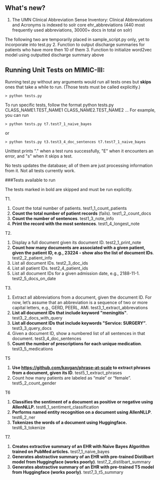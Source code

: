 ## What's new?

1. The UMN Clinical Abbreviation Sense Inventory: Clinical Abbreviations and Acronyms is indexed to solr core ehr_abbreviations (440 most frequently used abbreviations, 30000+ docs in total on solr)

The following two are temporarily placed in sample_script.py only, yet to incorporate into test.py
2. Function to output discharge summaries for patients who have more then 10 of them
3. Function to initialize word2vec model using outputted discharge summary above

## Running Unit Tests on MIMIC-III:

Running test.py without any arguments would run all tests ones but **skips** ones that take a while to run. (Those tests must be called explicitly.)
```
> python tests.py
```

To run specific tests, follow the format python tests.py CLASS_NAME1.TEST_NAME1 CLASS_NAME2.TEST_NAME2 …
For example, you can run
```
> python tests.py t7.test7_1_naive_bayes

```
or
```
> python tests.py t3.test3_4_doc_sentences t7.test7_1_naive_bayes 
```

Unittest prints "." when a test runs successfully, "E" when it encounters an error, and "s" when it skips a test.

No tests updates the database; all of them are just processing information from it. Not all tests currently work.

###Tests available to run

The tests marked in bold are skipped and must be run explicitly.

T1.
1. Count the total number of patients. test1_1_count_patients
2. **Count the total number of patient records** (fails). test1_2_count_docs
3. **Count the number of sentences**. test1_3_note_info
4. **Print the record with the most sentences**. test1_4_longest_note

T2.

1. Display a full document given its document ID. test2_1_print_note
2. **Count how many documents are associated with a given patient, given the patient ID, e.g., 23224 - show also the list of document IDs**. test2_2_patient_info
3. List all document IDs. test2_3_doc_ids
4. List all patient IDs. test2_4_patient_ids
5. List all document IDs for a given admission date, e.g., 2188-11-1. test2_5_docs_on_date

T3.

1. Extract all abbreviations from a document, given the document ID. For now, let’s assume that an abbreviation is a sequence of two or more capital letters, e.g., GERD, PEERL, AMI. test3_1_extract_abbrevations
2. **List all document IDs that include keyword "meningitis"**. test3_2_docs_with_query
3. **List all document IDs that include keywords "Service: SURGERY”**. test3_3_query_docs
4. Given a document ID, show a numbered list of all sentences in that document. test3_4_doc_sentences
5. **Count the number of prescriptions for each unique medication**. test3_5_medications

T5

1. **Use https://github.com/kavgan/phrase-at-scale to extract phrases from a document, given its ID**. test5_1_extract_phrases
2. Count how many patients are labeled as “male” or “female”. test5_2_count_gender

T6
1. **Classifies the sentiment of a document as positive or negative using AllenNLLP.** test6_1_sentiment_classification
2. **Performs named entity recognition on a document using AllenNLLP**. test6_2_ner
3. **Tokenizes the words of a document using Huggingface.** test6_3_tokenize

T7. 
1. **Creates extractive summary of an EHR with Naive Bayes Algorithm trained on PubMed articles.** test7_1_naive_bayes
2. **Generates abstractive summary of an EHR with pre-trained Distilbart model from Huggingface (works poorly)**. test7_2_distilbart_summary
3. **Generates abstractive summary of an EHR with pre-trained T5 model from Huggingface (works poorly)**. test7_3_t5_summary